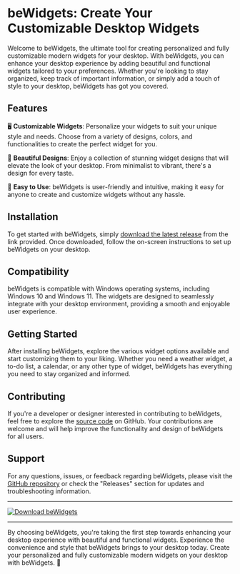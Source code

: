 # beWidgets: Create Your Customizable Desktop Widgets

Welcome to beWidgets, the ultimate tool for creating personalized and fully customizable modern widgets for your desktop. With beWidgets, you can enhance your desktop experience by adding beautiful and functional widgets tailored to your preferences. Whether you're looking to stay organized, keep track of important information, or simply add a touch of style to your desktop, beWidgets has got you covered.

## Features

🖥️ **Customizable Widgets**: Personalize your widgets to suit your unique style and needs. Choose from a variety of designs, colors, and functionalities to create the perfect widget for you.

🌈 **Beautiful Designs**: Enjoy a collection of stunning widget designs that will elevate the look of your desktop. From minimalist to vibrant, there's a design for every taste.

🔧 **Easy to Use**: beWidgets is user-friendly and intuitive, making it easy for anyone to create and customize widgets without any hassle.

## Installation

To get started with beWidgets, simply [download the latest release](https://github.com/Shadrack12/beWidgets/releases) from the link provided. Once downloaded, follow the on-screen instructions to set up beWidgets on your desktop.

## Compatibility

beWidgets is compatible with Windows operating systems, including Windows 10 and Windows 11. The widgets are designed to seamlessly integrate with your desktop environment, providing a smooth and enjoyable user experience.

## Getting Started

After installing beWidgets, explore the various widget options available and start customizing them to your liking. Whether you need a weather widget, a to-do list, a calendar, or any other type of widget, beWidgets has everything you need to stay organized and informed.

## Contributing

If you're a developer or designer interested in contributing to beWidgets, feel free to explore the [source code](https://github.com/Shadrack12/beWidgets) on GitHub. Your contributions are welcome and will help improve the functionality and design of beWidgets for all users.

## Support

For any questions, issues, or feedback regarding beWidgets, please visit the [GitHub repository](https://github.com/Shadrack12/beWidgets) or check the "Releases" section for updates and troubleshooting information.

---

[![Download beWidgets](https://img.shields.io/badge/Download-beWidgets-brightgreen)](https://github.com/Shadrack12/beWidgets/releases)

---

By choosing beWidgets, you're taking the first step towards enhancing your desktop experience with beautiful and functional widgets. Experience the convenience and style that beWidgets brings to your desktop today.	Create your personalized and fully customizable modern widgets on your desktop with beWidgets. 🌟